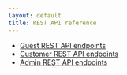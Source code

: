 ```yaml
---
layout: default
title: REST API reference
---
```


* [Guest REST API endpoints]({{site.baseurl}}/redoc/2.3/guest-rest-api.html)
* [Customer REST API endpoints]({{site.baseurl}}/redoc/2.3/customer-rest-api.html)
* [Admin REST API endpoints]({{site.baseurl}}/redoc/2.3/admin-rest-api.html)
